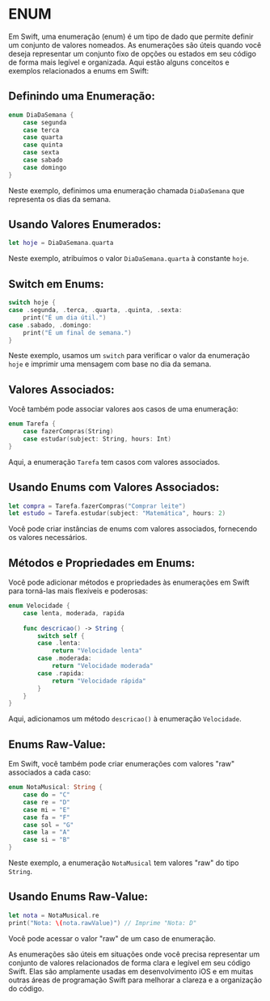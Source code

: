 # ENUM
Em Swift, uma enumeração (enum) é um tipo de dado que permite definir um conjunto de valores nomeados. As enumerações são úteis quando você deseja representar um conjunto fixo de opções ou estados em seu código de forma mais legível e organizada. Aqui estão alguns conceitos e exemplos relacionados a enums em Swift:

## Definindo uma Enumeração:

```swift
enum DiaDaSemana {
    case segunda
    case terca
    case quarta
    case quinta
    case sexta
    case sabado
    case domingo
}
```

Neste exemplo, definimos uma enumeração chamada `DiaDaSemana` que representa os dias da semana.

## Usando Valores Enumerados:

```swift
let hoje = DiaDaSemana.quarta
```

Neste exemplo, atribuímos o valor `DiaDaSemana.quarta` à constante `hoje`.

## Switch em Enums:

```swift
switch hoje {
case .segunda, .terca, .quarta, .quinta, .sexta:
    print("É um dia útil.")
case .sabado, .domingo:
    print("É um final de semana.")
}
```

Neste exemplo, usamos um `switch` para verificar o valor da enumeração `hoje` e imprimir uma mensagem com base no dia da semana.

## Valores Associados:

Você também pode associar valores aos casos de uma enumeração:

```swift
enum Tarefa {
    case fazerCompras(String)
    case estudar(subject: String, hours: Int)
}
```

Aqui, a enumeração `Tarefa` tem casos com valores associados.

## Usando Enums com Valores Associados:

```swift
let compra = Tarefa.fazerCompras("Comprar leite")
let estudo = Tarefa.estudar(subject: "Matemática", hours: 2)
```

Você pode criar instâncias de enums com valores associados, fornecendo os valores necessários.

## Métodos e Propriedades em Enums:

Você pode adicionar métodos e propriedades às enumerações em Swift para torná-las mais flexíveis e poderosas:

```swift
enum Velocidade {
    case lenta, moderada, rapida
    
    func descricao() -> String {
        switch self {
        case .lenta:
            return "Velocidade lenta"
        case .moderada:
            return "Velocidade moderada"
        case .rapida:
            return "Velocidade rápida"
        }
    }
}
```

Aqui, adicionamos um método `descricao()` à enumeração `Velocidade`.

## Enums Raw-Value:

Em Swift, você também pode criar enumerações com valores "raw" associados a cada caso:

```swift
enum NotaMusical: String {
    case do = "C"
    case re = "D"
    case mi = "E"
    case fa = "F"
    case sol = "G"
    case la = "A"
    case si = "B"
}
```

Neste exemplo, a enumeração `NotaMusical` tem valores "raw" do tipo `String`.

## Usando Enums Raw-Value:

```swift
let nota = NotaMusical.re
print("Nota: \(nota.rawValue)") // Imprime "Nota: D"
```

Você pode acessar o valor "raw" de um caso de enumeração.

As enumerações são úteis em situações onde você precisa representar um conjunto de valores relacionados de forma clara e legível em seu código Swift. Elas são amplamente usadas em desenvolvimento iOS e em muitas outras áreas de programação Swift para melhorar a clareza e a organização do código.